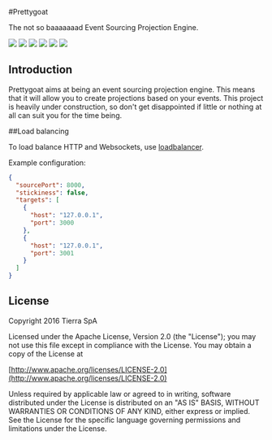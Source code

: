 #Prettygoat

The not so baaaaaaad Event Sourcing Projection Engine.

![](http://www.clker.com/cliparts/m/u/C/N/W/S/smile-goat-md.png)
![](https://badge.fury.io/js/prettygoat.svg)
![](https://travis-ci.org/tierratelematics/prettygoat.svg?branch=develop)
![](https://travis-ci.org/tierratelematics/prettygoat.svg?branch=master)
![](https://img.shields.io/badge/license-Apache%202.0-blue.svg)
![](https://img.shields.io/badge/goat-bojutsu-yellow.svg)

## Introduction

Prettygoat aims at being an event sourcing projection engine. This means that it will allow you to create projections based on your events.
This project is heavily under construction, so don't get disappointed if little or nothing at all can suit you for the time being.

##Load balancing

To load balance HTTP and Websockets, use [loadbalancer](https://www.npmjs.com/package/loadbalancer).

Example configuration:

```json
{
  "sourcePort": 8000,
  "stickiness": false,
  "targets": [
    {
      "host": "127.0.0.1",
      "port": 3000
    },
    {
      "host": "127.0.0.1",
      "port": 3001
    }
  ]
}
```

## License

Copyright 2016 Tierra SpA

Licensed under the Apache License, Version 2.0 (the "License");
you may not use this file except in compliance with the License.
You may obtain a copy of the License at

[http://www.apache.org/licenses/LICENSE-2.0](http://www.apache.org/licenses/LICENSE-2.0)

Unless required by applicable law or agreed to in writing, software
distributed under the License is distributed on an "AS IS" BASIS,
WITHOUT WARRANTIES OR CONDITIONS OF ANY KIND, either express or implied.
See the License for the specific language governing permissions and
limitations under the License.
